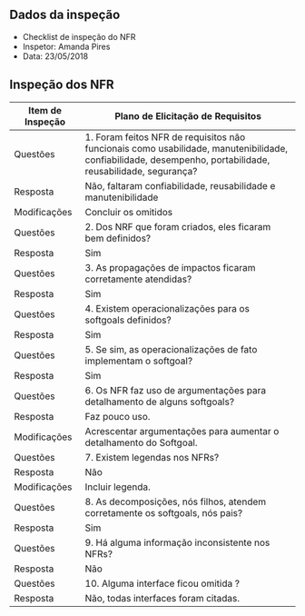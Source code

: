 ## Dados da inspeção

* Checklist de inspeção do NFR
* Inspetor: Amanda Pires
* Data: 23/05/2018

## Inspeção dos NFR

|Item de Inspeção|Plano de Elicitação de Requisitos|
|-----|-------|
Questões|1.	Foram feitos NFR de requisitos não funcionais como usabilidade, manutenibilidade, confiabilidade, desempenho, portabilidade, reusabilidade, segurança?|
Resposta|   Não, faltaram confiabilidade, reusabilidade e manutenibilidade|
Modificações| Concluir os omitidos|
Questões|2.	Dos NRF que foram criados, eles ficaram bem definidos?|
Resposta|   Sim|
Questões|3.	As propagações de impactos ficaram corretamente atendidas?|
Resposta|  Sim|
Questões|4.	Existem operacionalizações para os softgoals definidos?|
Resposta|  Sim|
Questões|5.	Se sim, as operacionalizações de fato implementam o softgoal?|
Resposta|  Sim|
Questões|6.	Os NFR faz uso de argumentações para detalhamento de alguns softgoals?|
Resposta|  Faz pouco uso.|
Modificações|   Acrescentar argumentações para aumentar o detalhamento do Softgoal.|
Questões|7.	Existem legendas nos NFRs?|
Resposta|   Não|
Modificações| Incluir legenda.|
Questões|8.	As decomposições, nós filhos, atendem corretamente os softgoals,  nós pais?|
Resposta|   Sim|
Questões|9.	Há alguma informação inconsistente nos NFRs?|
Resposta|   Não|
Questões|10.	Alguma interface ficou omitida ?|
Resposta|   Não, todas interfaces foram citadas.|
